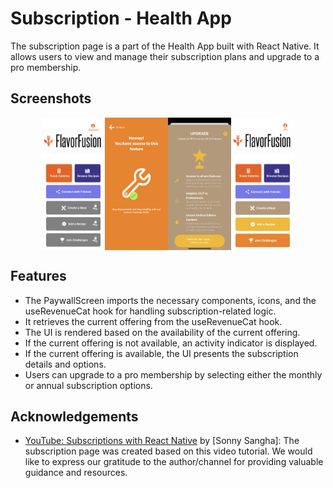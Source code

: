 
# Subscription - Health App

The subscription page is a part of the Health App built with React Native. It allows users to view and manage their subscription plans and upgrade to a pro membership.


## Screenshots

<div style="display: flex; justify-content: center;">
  <img src="screenshot/upgrade.PNG" alt="upgrade" style="width: 20%">
  <img src="screenshot/access.PNG" alt="access" style="width: 20%">
  <img src="screenshot/paywall.PNG" alt="paywall" style="width: 20%">
  <img src="screenshot/pro.PNG" alt="pro" style="width: 20%">
</div>


## Features

- The PaywallScreen imports the necessary components, icons, and the useRevenueCat hook for handling subscription-related logic.
- It retrieves the current offering from the useRevenueCat hook.
- The UI is rendered based on the availability of the current offering.
- If the current offering is not available, an activity indicator is displayed.
- If the current offering is available, the UI presents the subscription details and options.
- Users can upgrade to a pro membership by selecting either the monthly or annual subscription options.


## Acknowledgements

- [YouTube: Subscriptions with React Native](https://www.youtube.com/watch?v=bE6eyZcU89U&t=3526s) by [Sonny Sangha]: The subscription page was created based on this video tutorial. We would like to express our gratitude to the author/channel for providing valuable guidance and resources.

